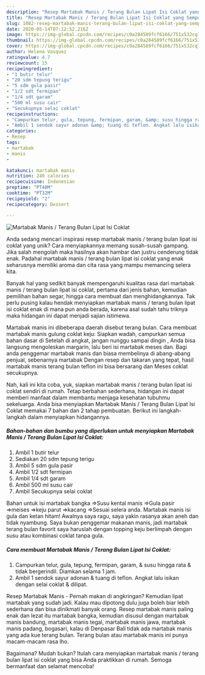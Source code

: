 ```yaml
---
description: "Resep Martabak Manis / Terang Bulan Lipat Isi Coklat yang Sempurna"
title: "Resep Martabak Manis / Terang Bulan Lipat Isi Coklat yang Sempurna"
slug: 1082-resep-martabak-manis-terang-bulan-lipat-isi-coklat-yang-sempurna
date: 2020-05-14T07:12:52.216Z
image: https://img-global.cpcdn.com/recipes/c0a284589fcf6166/751x532cq70/martabak-manis-terang-bulan-lipat-isi-coklat-foto-resep-utama.jpg
thumbnail: https://img-global.cpcdn.com/recipes/c0a284589fcf6166/751x532cq70/martabak-manis-terang-bulan-lipat-isi-coklat-foto-resep-utama.jpg
cover: https://img-global.cpcdn.com/recipes/c0a284589fcf6166/751x532cq70/martabak-manis-terang-bulan-lipat-isi-coklat-foto-resep-utama.jpg
author: Helena Vasquez
ratingvalue: 4.7
reviewcount: 15
recipeingredient:
- "1 butir telur"
- "20 sdm tepung terigu"
- "5 sdm gula pasir"
- "1/2 sdt fermipan"
- "1/4 sdt garam"
- "500 ml susu cair"
- "Secukupnya selai coklat"
recipeinstructions:
- "Campurkan telur, gula, tepung, fermipan, garam, &amp; susu hingga rata &amp; tidak bergerindil. Diamkan selama 1 jam."
- "Ambil 1 sendok sayur adonan &amp; tuang di teflon. Angkat lalu isikan dengan selai coklat &amp; dilipat."
categories:
- Resep
tags:
- martabak
- manis
- 

katakunci: martabak manis  
nutrition: 249 calories
recipecuisine: Indonesian
preptime: "PT40M"
cooktime: "PT32M"
recipeyield: "2"
recipecategory: Dessert

---
```



![Martabak Manis / Terang Bulan Lipat Isi Coklat](https://img-global.cpcdn.com/recipes/c0a284589fcf6166/751x532cq70/martabak-manis-terang-bulan-lipat-isi-coklat-foto-resep-utama.jpg)

Anda sedang mencari inspirasi resep martabak manis / terang bulan lipat isi coklat yang unik? Cara menyiapkannya memang susah-susah gampang. Jika salah mengolah maka hasilnya akan hambar dan justru cenderung tidak enak. Padahal martabak manis / terang bulan lipat isi coklat yang enak seharusnya memiliki aroma dan cita rasa yang mampu memancing selera kita.

Banyak hal yang sedikit banyak mempengaruhi kualitas rasa dari martabak manis / terang bulan lipat isi coklat, pertama dari jenis bahan, kemudian pemilihan bahan segar, hingga cara membuat dan menghidangkannya. Tak perlu pusing kalau hendak menyiapkan martabak manis / terang bulan lipat isi coklat enak di mana pun anda berada, karena asal sudah tahu triknya maka hidangan ini dapat menjadi sajian istimewa.

Martabak manis ini dibeberapa daerah disebut terang bulan. Cara membuat martabak manis gulung coklat keju: Siapkan wadah, campurkan semua bahan dasar di Setelah di angkat, jangan nunggu sampai dingin , Anda bisa langsung mengoleskan margarin, lalu beri isi martabak meses dan. Bagi anda penggemar martabak manis dan biasa membelinya di abang-abang penjual, sebenarnya martabak Dengan resep dan takaran yang tepat, hasil martabak manis terang bulan teflon ini bisa bersarang dan Meses coklat secukupnya.


Nah, kali ini kita coba, yuk, siapkan martabak manis / terang bulan lipat isi coklat sendiri di rumah. Tetap berbahan sederhana, hidangan ini dapat memberi manfaat dalam membantu menjaga kesehatan tubuhmu sekeluarga. Anda bisa menyiapkan Martabak Manis / Terang Bulan Lipat Isi Coklat memakai 7 bahan dan 2 tahap pembuatan. Berikut ini langkah-langkah dalam menyiapkan hidangannya.

<!--inarticleads1-->

##### Bahan-bahan dan bumbu yang diperlukan untuk menyiapkan Martabak Manis / Terang Bulan Lipat Isi Coklat:

1. Ambil 1 butir telur
1. Sediakan 20 sdm tepung terigu
1. Ambil 5 sdm gula pasir
1. Ambil 1/2 sdt fermipan
1. Ambil 1/4 sdt garam
1. Ambil 500 ml susu cair
1. Ambil Secukupnya selai coklat


Bahan untuk isi martabak bangka ⇒Susu kental manis ⇒Gula pasir ⇒meises ⇒keju parut ⇒kacang ⇒Sesuai selera anda. Martabak manis isi gula dan ketan hitam! Awalnya saya ragu, saya yakin rasanya akan aneh dan tidak nyambung. Saya bukan penggemar makanan manis, jadi martabak terang bulan favorit saya haruslah dengan topping keju berlimpah dengan susu atau kombinasi coklat tanpa gula. 

<!--inarticleads2-->

##### Cara membuat Martabak Manis / Terang Bulan Lipat Isi Coklat:

1. Campurkan telur, gula, tepung, fermipan, garam, &amp; susu hingga rata &amp; tidak bergerindil. Diamkan selama 1 jam.
1. Ambil 1 sendok sayur adonan &amp; tuang di teflon. Angkat lalu isikan dengan selai coklat &amp; dilipat.


Resep Martabak Manis - Pernah makan di angkringan? Kemudian lipat martabak yang sudah jadi. Kalau mau dipotong dulu juga boleh biar lebih sederhana dan bisa dinikmati banyak orang. Resep martabak manis paling enak dan lezat itu martabak bangka, kemudian disusul dengan martabak manis bandung, martabak manis tegal, martabak manis jawa, martabak manis padang, bogasari, kalau di Denpasar Bali tidak ada martabak manis yang ada kue terang bulan. Terang bulan atau martabak manis ini punya macam-macam rasa lho. 

Bagaimana? Mudah bukan? Itulah cara menyiapkan martabak manis / terang bulan lipat isi coklat yang bisa Anda praktikkan di rumah. Semoga bermanfaat dan selamat mencoba!

